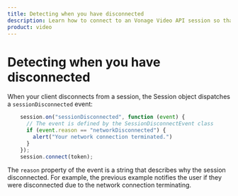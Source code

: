 ```yaml
--- 
title: Detecting when you have disconnected 
description: Learn how to connect to an Vonage Video API session so that participants can use audio, video, and messaging functionality in your web application.
product: video 
---
```


# Detecting when you have disconnected

When your client disconnects from a session, the Session object dispatches a `sessionDisconnected` event:

```js
    session.on("sessionDisconnected", function (event) {
      // The event is defined by the SessionDisconnectEvent class
      if (event.reason == "networkDisconnected") {
        alert("Your network connection terminated.")
      }
    });
    session.connect(token);
```

The `reason` property of the event is a string that describes why the session disconnected. For example, the previous example notifies the user if they were disconnected due to the network connection terminating.

<!-- OPT-TODO: For details, see [SessionDisconnectEvent](/developer/sdks/js/reference/SessionDisconnectEvent.html). -->
